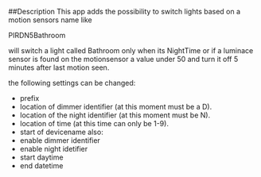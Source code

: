 ##Description
This app adds the possibility to switch lights based on a motion sensors name
like 

PIRDN5Bathroom

will switch a light called Bathroom only when its NightTime or if a luminace sensor is found on the motionsensor a value under 50
and turn it off 5 minutes after last motion seen.

the following settings can be changed:
- prefix
- location of dimmer identifier (at this moment must be a D).
- location of the night identifier (at this moment must be N).
- location of time (at this time can only be 1-9).
- start of devicename
also:
- enable dimmer identifier
- enable night idetifier
- start daytime
- end datetime
